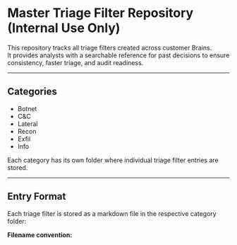 # Master Triage Filter Repository (Internal Use Only)

This repository tracks all triage filters created across customer Brains.  
It provides analysts with a searchable reference for past decisions to ensure consistency, faster triage, and audit readiness.

---

## Categories
- Botnet
- C&C
- Lateral
- Recon
- Exfil
- Info

Each category has its own folder where individual triage filter entries are stored.

---

## Entry Format
Each triage filter is stored as a markdown file in the respective category folder:

**Filename convention:**  
